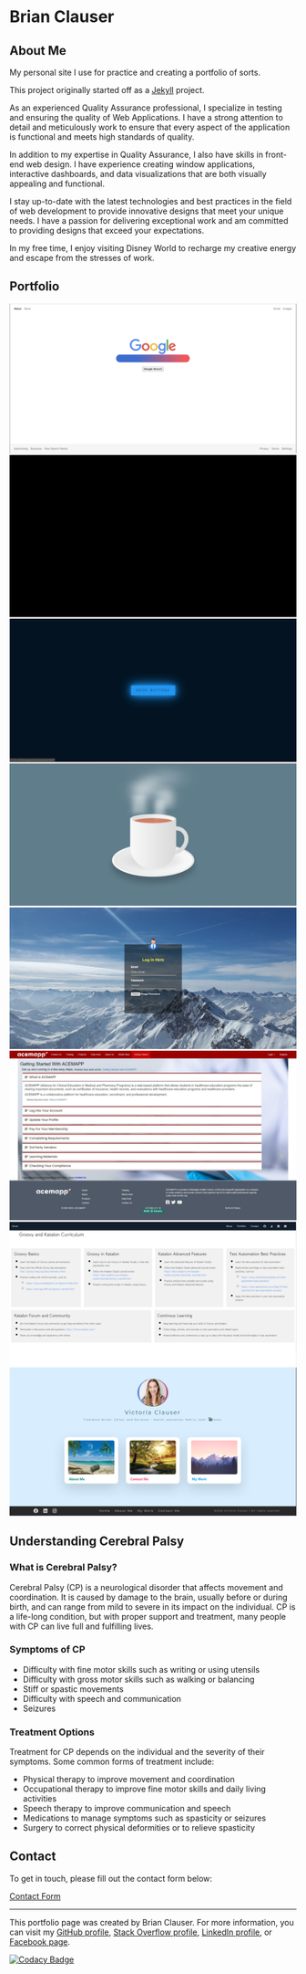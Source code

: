 # Brian Clauser

## About Me

My personal site I use for practice and creating a portfolio of sorts.

This project originally started off as a [Jekyll](https://jekyllrb.com) project.

As an experienced Quality Assurance professional, I specialize in testing and ensuring the quality of Web Applications. I have a strong attention to detail and meticulously work to ensure that every aspect of the application is functional and meets high standards of quality.

In addition to my expertise in Quality Assurance, I also have skills in front-end web design. I have experience creating window applications, interactive dashboards, and data visualizations that are both visually appealing and functional.

I stay up-to-date with the latest technologies and best practices in the field of web development to provide innovative designs that meet your unique needs. I have a passion for delivering exceptional work and am committed to providing designs that exceed your expectations.

In my free time, I enjoy visiting Disney World to recharge my creative energy and escape from the stresses of work.

## Portfolio

![Cloned Google Home Page](images/portfolio/google/google_clone.png)
![Smoke Sign of Clauser](images/portfolio/smoke/port1.gif)
![Neon Button](images/portfolio/neon/neon_screenshot.png)
![Steaming Cup of Coffee Animation](images/portfolio/animation_example/hot%20coffee.png)
![Login Splash Screen](images/portfolio/login_example/login_thumb.png)
![First Getting Started Page Design](images/portfolio/getting_started/gettingstartedactualscreenshot.jpeg)
![Self-made Curriculum](images/portfolio/curriculum/curriculum_image.jpg)
![Vickie Project](images/portfolio/vickie/vickie_screen.png)

## Understanding Cerebral Palsy

### What is Cerebral Palsy?

Cerebral Palsy (CP) is a neurological disorder that affects movement and coordination. It is caused by damage to the brain, usually before or during birth, and can range from mild to severe in its impact on the individual. CP is a life-long condition, but with proper support and treatment, many people with CP can live full and fulfilling lives.

### Symptoms of CP

- Difficulty with fine motor skills such as writing or using utensils
- Difficulty with gross motor skills such as walking or balancing
- Stiff or spastic movements
- Difficulty with speech and communication
- Seizures

### Treatment Options

Treatment for CP depends on the individual and the severity of their symptoms. Some common forms of treatment include:

- Physical therapy to improve movement and coordination
- Occupational therapy to improve fine motor skills and daily living activities
- Speech therapy to improve communication and speech
- Medications to manage symptoms such as spasticity or seizures
- Surgery to correct physical deformities or to relieve spasticity

## Contact

To get in touch, please fill out the contact form below:

[Contact Form](https://formspree.io/f/xjvlrzgp)

---

This portfolio page was created by Brian Clauser. For more information, you can visit my [GitHub profile](https://github.com/bdclauser), [Stack Overflow profile](https://stackoverflow.com/users/18369883/pzljug), [LinkedIn profile](https://www.linkedin.com/in/brian-clauser/), or [Facebook page](https://www.facebook.com/brian.d.clauser/).


[![Codacy Badge](https://app.codacy.com/project/badge/Grade/843e822c720e472abe627973305ef0e3)](https://www.codacy.com/gh/bdclauser/Clauser.ninja/dashboard?utm_source=github.com&amp;utm_medium=referral&amp;utm_content=bdclauser/Clauser.ninja&amp;utm_campaign=Badge_Grade)
